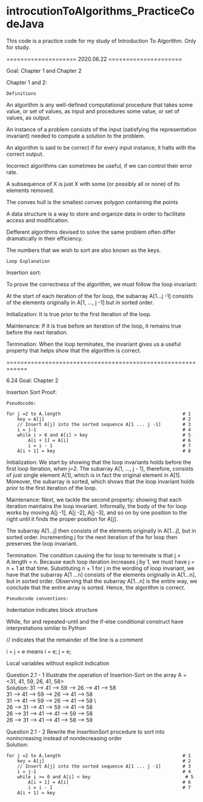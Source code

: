 # introcutionToAlgorithms_PracticeCodeJava
This code is a practice code for my study of Introduction To Algorithm. Only for study. 

==================== 2020.06.22 =====================

Goal: Chapter 1 and Chapter 2

Chapter 1 and 2:

`Definitions`

An algorithm is any well-defined computational procedure that takes some value, or set of values, as input and procedures some value, or set of values, as output. 

An instance of a problem consists of the input (satisfying the representation invariant) needed to compute a solution to the problem. 

An algorithm is said to be correct if for every input instance, it halts with the correct output. 

Incorrect algorithms can sometimes be useful, if we can control their error rate. 

A subsequence of X is just X with some (or possibly all or none) of its elements removed. 

The convex hull is the smallest convex polygon containing the points

A data structure is a way to store and organize data in order to facilitate access and modification. 

Defferent algorithms devised to solve the same problem often differ dramatically in their efficiency. 

The numbers that we wish to sort are also known as the keys. 

``Loop Explanation``

Insertion sort:

To prove the correctness of the algorithm, we must follow the loop invariant: 

At the start of each iteration of the for loop, the subarray A[1...j -1] consists of the elements originally in A[1, ..., j -1] but in sorted order. 

Initialization: It is true prior to the first iteration of the loop. 

Maintenance: If it is true before an iteration of the loop, it remains true before the next iteration. 

Termination: When the loop terminates, the invariant gives us a useful property that helps show that the algorithm is correct.

 

============================================================

6.24 
Goal: Chapter 2

Insertion Sort Proof:

`Pseudocode:`

    for j =2 to A.length                                             # 1
        key = A[j]                                                   # 2
        // Insert A[j] into the sorted sequence A[1 ... j -1]        # 3
        i = j-1                                                      # 4
        while i > 0 and A[i] > key                                   # 5
            A[i + 1] = A[i]                                          # 6
            i = i - 1                                                # 7
        A[i + 1] = key                                               # 8
 
Initialization: 
We start by showing that the loop invariants holds before the first loop iteration, when j=2. The subarray A[1, ..., j - 1], therefore, consists of just single element A[1], which is in fact the original element in A[1]. Moreover, the subarray is sorted, which shows that the loop invariant holds prior to the first iteration of the loop.

Maintenance: Next, we tackle the second property: showing that each iteration maintains the loop invariant. Informally, the body of the for loop works by moving A[j -1], A[j -2], A[j -3], and so on by one position to the right until it finds the proper position for A[j].       

The subarray A[1...j] then consists of the elements originally in A[1...j], but in sorted order. Incrementing j for the next iteration of the for loop then preserves the loop invariant. 

Termination: The condition causing the for loop to terminate is that j > A.length = n. Because each loop iteration increases j by 1, we must have 
j = n + 1 at that time. Substituting n + 1 for j in the wording of loop invariant, we have that the subarray A[1 ...n] consists of the elements originally in A[1...n], but in sorted order. Observing that the subarray A[1...n] is the entire way, we conclude that the entire array is sorted. Hence, the algorithm is correct. 

`Pseudocode conventions:`

Indentation indicates block structure 

While, for and repeated-until and the if-else conditional construct have interpretations similar to Python

// indicates that the remainder of the line is a comment

i = j = e means i = e; j = e;

Local variables without explicit indication

Question 2.1 - 1 Illustrate the operation of Insertion-Sort on the array A = <31, 41, 59, 26, 41, 58> \
    Solution: 31 --> 41 --> 59 --> 26 --> 41 --> 58 \
              31 --> 41 --> 59 --> 26 --> 41 --> 58 \
              31 --> 41 --> 59 --> 26 --> 41 --> 58 \  
              26 --> 31 --> 41 --> 59 --> 41 --> 58 \
              26 --> 31 --> 41 --> 41 --> 59 --> 58 \
              26 --> 31 --> 41 --> 41 --> 58 --> 59 
             
             
Question 2.1 - 2 Rewrite the InsertionSort procedure to sort into nonincreasing instead of nondecreasing order \
    Solution: 

    for j =2 to A.length                                             # 1
        key = A[j]                                                   # 2
        // Insert A[j] into the sorted sequence A[1 ... j -1]        # 3
        i = j-1                                                      # 4
        while i >= 0 and A[i] < key                                   # 5
            A[i + 1] = A[i]                                          # 6
            i = i - 1                                                # 7
        A[i + 1] = key     